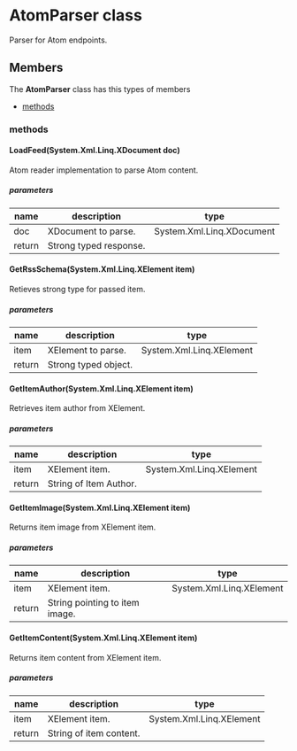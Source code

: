 
# AtomParser class

Parser for Atom endpoints.

## Members

The **AtomParser** class has this types of members

* [methods](#methods)

### methods

#### LoadFeed(System.Xml.Linq.XDocument doc)

Atom reader implementation to parse Atom content.

##### parameters



| name | description | type |
| --- | --- | --- |
| doc | XDocument to parse. | System.Xml.Linq.XDocument |
| return |Strong typed response. |

#### GetRssSchema(System.Xml.Linq.XElement item)

Retieves strong type for passed item.

##### parameters



| name | description | type |
| --- | --- | --- |
| item | XElement to parse. | System.Xml.Linq.XElement |
| return |Strong typed object. |

#### GetItemAuthor(System.Xml.Linq.XElement item)

Retrieves item author from XElement.

##### parameters



| name | description | type |
| --- | --- | --- |
| item | XElement item. | System.Xml.Linq.XElement |
| return |String of Item Author. |

#### GetItemImage(System.Xml.Linq.XElement item)

Returns item image from XElement item.

##### parameters



| name | description | type |
| --- | --- | --- |
| item | XElement item. | System.Xml.Linq.XElement |
| return |String pointing to item image. |

#### GetItemContent(System.Xml.Linq.XElement item)

Returns item content from XElement item.

##### parameters



| name | description | type |
| --- | --- | --- |
| item | XElement item. | System.Xml.Linq.XElement |
| return |String of item content. |
